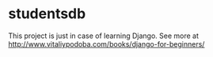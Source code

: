 # studentsdb
This project is just in case of learning Django. 
See more at http://www.vitaliypodoba.com/books/django-for-beginners/
